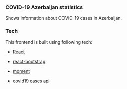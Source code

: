 ### COVID-19 Azerbaijan statistics
Shows information about COVID-19 cases in Azerbaijan.
### Tech
This frontend is built using following tech:
* [React]
* [react-bootstrap]
* [moment]
* [covid19 cases api](https://covid19-azerbaijan.ahmcho.com/api/cases "covid19 cases api")

   [React]: <https://reactjs.org/>
   [Redux]: <https://redux.js.org/>
   [react-bootstrap]: <https://react-bootstrap.github.io/>
   [moment]: <https://momentjs.com/>
  